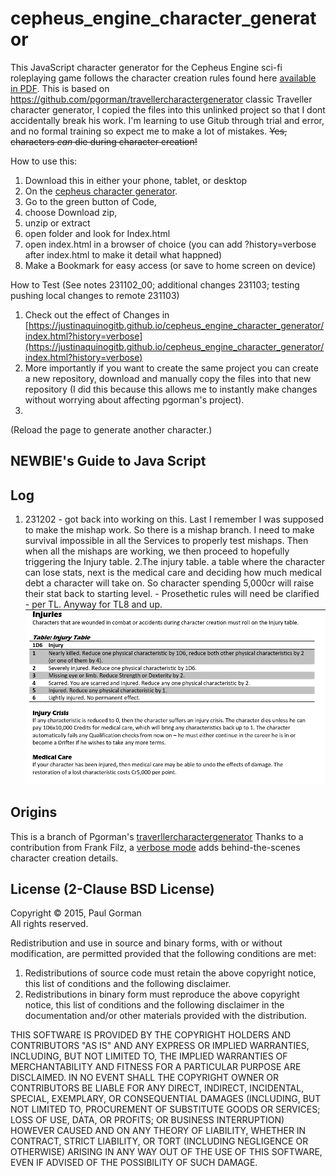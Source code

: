 # cepheus_engine_character_generator
This JavaScript character generator for the Cepheus Engine sci-fi roleplaying game follows the character creation rules found here [available in PDF](https://www.drivethrurpg.com/product/186894/Cepheus-Engine-System-Reference-Document ).
This is based on https://github.com/pgorman/travellercharactergenerator classic Traveller character generator, I copied the files into this unlinked project so that I dont accidentally break his work. I'm learning to use Gitub through trial and error, and no formal training so expect me to make a lot of mistakes. 
~~Yes, characters _can_ die during character creation!~~



How to use this: 
1. Download this in either your phone, tablet, or desktop
2. On the [cepheus character generator](https://github.com/justinaquinoGITB/cepheus_engine_character_generator).
3. Go to the green button of Code, 
4. choose Download zip,
5. unzip or extract
6. open folder and look for Index.html
7. open index.html in a browser of choice (you can add ?history=verbose after index.html to make it detail what happned)
8. Make a Bookmark for easy access (or save to home screen on device)

How to Test (See notes 231102_00; additional changes 231103; testing pushing local changes to remote 231103)
1. Check out the effect of Changes in [https://justinaquinogitb.github.io/cepheus_engine_character_generator/index.html?history=verbose](https://justinaquinogitb.github.io/cepheus_engine_character_generator/index.html?history=verbose)
2. More importantly if you want to create the same project you can create a new repository, download and manually copy the files into that new repository (I did this because this allows me to instantly make changes without worrying about affecting pgorman's project).
3. 

(Reload the page to generate another character.)

## NEWBIE's Guide to Java Script ##


## Log ##
1. 231202 - got back into working on this. Last I remember I was supposed to make the mishap work. So there is a mishap branch. I need to make survival impossible in all the Services to properly test mishaps. Then when all the mishaps are working, we then proceed to hopefully triggering the Injury table.
2.The injury table. a table where the character can lose stats, next is the medical care and deciding how much medical debt a character will take on. So character spending 5,000cr will raise their stat back to starting level. - Prosethetic rules will need be clarified - per TL. Anyway for TL8 and up. 
![Injury table](image.png) 



## Origins ##
This is a branch of Pgorman's [traverllercharactergenerator](https://github.com/pgorman/travellercharactergenerator)
Thanks to a contribution from Frank Filz, a [verbose mode](https://justinaquinogitb.github.io/cechargen/index.html?history=verbose) adds behind-the-scenes character creation details.

## License (2-Clause BSD License) ##

Copyright © 2015, Paul Gorman  
All rights reserved.

Redistribution and use in source and binary forms, with or without modification, are permitted provided that the following conditions are met:

1. Redistributions of source code must retain the above copyright notice, this list of conditions and the following disclaimer.
2. Redistributions in binary form must reproduce the above copyright notice, this list of conditions and the following disclaimer in the documentation and/or other materials provided with the distribution.

THIS SOFTWARE IS PROVIDED BY THE COPYRIGHT HOLDERS AND CONTRIBUTORS "AS IS" AND ANY EXPRESS OR IMPLIED WARRANTIES, INCLUDING, BUT NOT LIMITED TO, THE IMPLIED WARRANTIES OF MERCHANTABILITY AND FITNESS FOR A PARTICULAR PURPOSE ARE DISCLAIMED. IN NO EVENT SHALL THE COPYRIGHT OWNER OR CONTRIBUTORS BE LIABLE FOR ANY DIRECT, INDIRECT, INCIDENTAL, SPECIAL, EXEMPLARY, OR CONSEQUENTIAL DAMAGES (INCLUDING, BUT NOT LIMITED TO, PROCUREMENT OF SUBSTITUTE GOODS OR SERVICES; LOSS OF USE, DATA, OR PROFITS; OR BUSINESS INTERRUPTION) HOWEVER CAUSED AND ON ANY THEORY OF LIABILITY, WHETHER IN CONTRACT, STRICT LIABILITY, OR TORT (INCLUDING NEGLIGENCE OR OTHERWISE) ARISING IN ANY WAY OUT OF THE USE OF THIS SOFTWARE, EVEN IF ADVISED OF THE POSSIBILITY OF SUCH DAMAGE.
